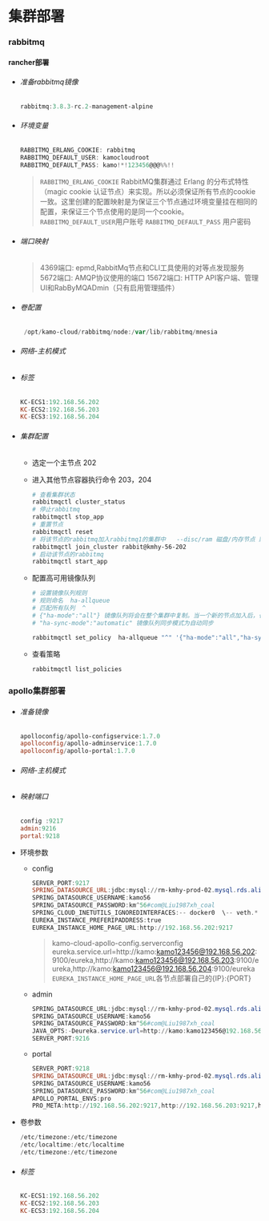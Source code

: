 # 集群部署

### rabbitmq

#### rancher部署

- ###### 准备rabbitmq镜像

  ```powershell
  rabbitmq:3.8.3-rc.2-management-alpine
  ```

- ###### 环境变量

  ```powershell
  RABBITMQ_ERLANG_COOKIE: rabbitmq
  RABBITMQ_DEFAULT_USER: kamocloudroot
  RABBITMQ_DEFAULT_PASS: kamo!*!123456@@@%%!!
  ```

  > `RABBITMQ_ERLANG_COOKIE` RabbitMQ集群通过 Erlang 的分布式特性（magic cookie 认证节点）来实现。所以必须保证所有节点的cookie一致。这里创建的配置映射是为保证三个节点通过环境变量挂在相同的配置，来保证三个节点使用的是同一个cookie。
  > `RABBITMQ_DEFAULT_USER`用户账号
  > `RABBITMQ_DEFAULT_PASS` 用户密码

- ###### 端口映射

  > 4369端口: epmd,RabbitMq节点和CLI工具使用的对等点发现服务
  > 5672端口: AMQP协议使用的端口
  > 15672端口: HTTP API客户端、管理UI和RabByMQADmin（只有启用管理插件）

- ###### 卷配置

  ```powershell
   /opt/kamo-cloud/rabbitmq/node:/var/lib/rabbitmq/mnesia
  ```

- ###### 网络-主机模式

- ###### 标签

  ```powershell
  KC-ECS1:192.168.56.202
  KC-ECS2:192.168.56.203
  KC-ECS3:192.168.56.204
  ```

  

- ###### 集群配置

  - 选定一个主节点 202

  - 进入其他节点容器执行命令 203，204

    ```powershell
    # 查看集群状态
    rabbitmqctl cluster_status 
    # 停止rabbitmq
    rabbitmqctl stop_app   
    # 重置节点
    rabbitmqctl reset 
    # 将该节点的rabbitmq加入rabbitmq1的集群中   --disc/ram 磁盘/内存节点 默认disc
    rabbitmqctl join_cluster rabbit@kmhy-56-202  
    # 启动该节点的rabbitmq
    rabbitmqctl start_app  
    ```

  - 配置高可用镜像队列

    ```powershell
    # 设置镜像队列规则  
    # 规则命名  ha-allqueue   
    # 匹配所有队列  ^   
    # {"ha-mode":"all"} 镜像队列将会在整个集群中复制。当一个新的节点加入后，也会在这 个节点上复制一份。 
    # "ha-sync-mode":"automatic" 镜像队列同步模式为自动同步 
    
    rabbitmqctl set_policy  ha-allqueue "^" '{"ha-mode":"all","ha-sync-mode":"automatic"}'
    ```

  - 查看策略 

    ```powershell
    rabbitmqctl list_policies
    ```

### apollo集群部署

- ###### 准备镜像

  ```powershell
  apolloconfig/apollo-configservice:1.7.0
  apolloconfig/apollo-adminservice:1.7.0
  apolloconfig/apollo-portal:1.7.0
  ```

- ###### 网络-主机模式

- ###### 映射端口

  ```powershell
  config :9217
  admin:9216
  portal:9218
  ```

- 环境参数

  - config

    ```powershell
    SERVER_PORT:9217
    SPRING_DATASOURCE_URL:jdbc:mysql://rm-kmhy-prod-02.mysql.rds.aliyuncs.com:3306/kamo-cloud-apollo-config?characterEncoding=utf8
    SPRING_DATASOURCE_USERNAME:kamo56
    SPRING_DATASOURCE_PASSWORD:km^56#com@Liu1987xh_coal
    SPRING_CLOUD_INETUTILS_IGNOREDINTERFACES:-- docker0  \-- veth.*
    EUREKA_INSTANCE_PREFERIPADDRESS:true
    EUREKA_INSTANCE_HOME_PAGE_URL:http://192.168.56.202:9217
    ```

    > kamo-cloud-apollo-config.serverconfig
    > eureka.service.url=http://kamo:kamo123456@192.168.56.202:9100/eureka,http://kamo:kamo123456@192.168.56.203:9100/eureka,http://kamo:kamo123456@192.168.56.204:9100/eureka
    > `EUREKA_INSTANCE_HOME_PAGE_URL`各节点部署自己的{IP}:{PORT}

  - admin

    ```powershell
    SPRING_DATASOURCE_URL:jdbc:mysql://rm-kmhy-prod-02.mysql.rds.aliyuncs.com:3306/ kamo-cloud-apollo-config?characterEncoding=utf8
    SPRING_DATASOURCE_USERNAME:kamo56
    SPRING_DATASOURCE_PASSWORD:km^56#com@Liu1987xh_coal
    JAVA_OPTS:-Deureka.service.url=http://kamo:kamo123456@192.168.56.202:9100/eureka,http://kamo:kamo123456@192.168.56.203:9100/eureka,http://kamo:kamo123456@192.168.56.204:9100/eureka
    SERVER_PORT:9216
    ```

  - portal

    ```powershell
    SERVER_PORT:9218
    SPRING_DATASOURCE_URL:jdbc:mysql://rm-kmhy-prod-02.mysql.rds.aliyuncs.com:3306/kamo-cloud-apollo-portal?characterEncoding=utf8
    SPRING_DATASOURCE_USERNAME:kamo56
    SPRING_DATASOURCE_PASSWORD:km^56#com@Liu1987xh_coal
    APOLLO_PORTAL_ENVS:pro
    PRO_META:http://192.168.56.202:9217,http://192.168.56.203:9217,http://192.168.56.204:9217
    ```

- 卷参数

  ```powershell
  /etc/timezone:/etc/timezone
  /etc/localtime:/etc/localtime
  /etc/timezone:/etc/timezone
  ```

- ###### 标签

  ```powershell
  KC-ECS1:192.168.56.202
  KC-ECS2:192.168.56.203
  KC-ECS3:192.168.56.204
  ```

  